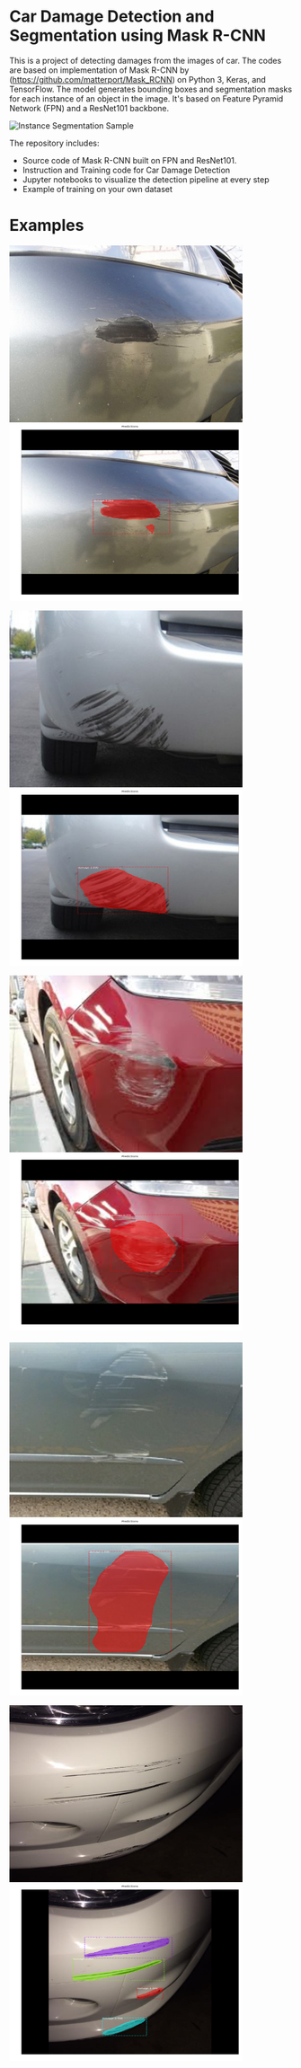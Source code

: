 # Car Damage Detection and Segmentation using Mask R-CNN

This is a project of detecting damages from the images of car. The codes are based on implementation of Mask R-CNN by (https://github.com/matterport/Mask_RCNN) on Python 3, Keras, and TensorFlow. The model generates bounding boxes and segmentation masks for each instance of an object in the image. It's based on Feature Pyramid Network (FPN) and a ResNet101 backbone.

![Instance Segmentation Sample](assets/street.png)

The repository includes:
* Source code of Mask R-CNN built on FPN and ResNet101.
* Instruction and Training code for Car Damage Detection
* Jupyter notebooks to visualize the detection pipeline at every step
* Example of training on your own dataset

# Examples

<p float="left">
  <img src="images/val/val1.jpg" width="415" height=315"/>
  <img src="predicted%20images/val1.png" width="415" height=315" /> 
</p>
<p float="left">
  <img src="images/val/val2.jpg" width="415" height=315"/>
  <img src="predicted%20images/val2.png" width="415" height=315" /> 
</p>
<p float="left">
  <img src="images/val/val3.jpeg" width="415" height=315"/>
  <img src="predicted%20images/val3.png" width="415" height=315" /> 
</p>
<p float="left">
  <img src="images/val/val4.jpg" width="415" height=315"/>
  <img src="predicted%20images/val4.png" width="415" height=315" /> 
</p>
<p float="left">
  <img src="images/val/val5.jpg" width="415" height=315"/>
  <img src="predicted%20images/val5.png" width="415" height=315" /> 
</p>
